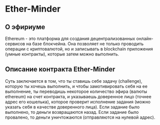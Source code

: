# Ether-Minder
## О эфириуме
Ethereum - это платформа для создания децентрализованных онлайн-сервисов на базе блокчейна. Она позволяет не только проводить операции с криптовалютой, но и записывать в blockchain приложения (умные контракты), которые затем можно выполнить.
## Описание контракта Ether-Minder
Суть заключается в том, что ты ставишь себе задачу (challenge), которую ты хочешь выполнить, и чтобы замотивировать себя на ее выполнение, ты переводишь некоторое количество эфира (валюты ethereum) на счет контракта, и указываешь доверенное лицо (точнее адрес его кошелька), которое проверит исполнение задания (можно указать себя в качестве доверенного лица). Если задание было выполнено, то деньги возвращаются назад. Если задание было провалено, то деньги уничтожаются (отправляются на нулевой адрес). 
